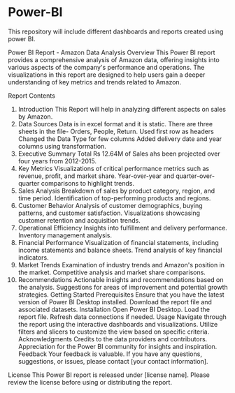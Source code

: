 # Power-BI
This repository will include different dashboards and reports created using power BI.

Power BI Report - Amazon Data Analysis
Overview
This Power BI report provides a comprehensive analysis of Amazon data, offering insights into various aspects of the company's performance and operations. The visualizations in this report are designed to help users gain a deeper understanding of key metrics and trends related to Amazon.

Report Contents
1. Introduction
This Report will help in analyzing different aspects on sales by Amazon.
2. Data Sources
Data is in excel format and it is static. There are three sheets in the file- Orders, People, Return.
Used first row as headers
Changed the Data Type for few columns
Added delivery date and year columns using transformation.
4. Executive Summary
Total Rs 12.64M of Sales ahs been projected over four years from 2012-2015.
5. Key Metrics
Visualizations of critical performance metrics such as revenue, profit, and market share.
Year-over-year and quarter-over-quarter comparisons to highlight trends.
6. Sales Analysis
Breakdown of sales by product category, region, and time period.
Identification of top-performing products and regions.
7. Customer Behavior
Analysis of customer demographics, buying patterns, and customer satisfaction.
Visualizations showcasing customer retention and acquisition trends.
8. Operational Efficiency
Insights into fulfillment and delivery performance.
Inventory management analysis.
9. Financial Performance
Visualization of financial statements, including income statements and balance sheets.
Trend analysis of key financial indicators.
10. Market Trends
Examination of industry trends and Amazon's position in the market.
Competitive analysis and market share comparisons.
11. Recommendations
Actionable insights and recommendations based on the analysis.
Suggestions for areas of improvement and potential growth strategies.
Getting Started
Prerequisites
Ensure that you have the latest version of Power BI Desktop installed.
Download the report file and associated datasets.
Installation
Open Power BI Desktop.
Load the report file.
Refresh data connections if needed.
Usage
Navigate through the report using the interactive dashboards and visualizations.
Utilize filters and slicers to customize the view based on specific criteria.
Acknowledgments
Credits to the data providers and contributors.
Appreciation for the Power BI community for insights and inspiration.
Feedback
Your feedback is valuable. If you have any questions, suggestions, or issues, please contact [your contact information].

License
This Power BI report is released under [license name]. Please review the license before using or distributing the report.


